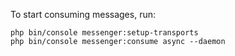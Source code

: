 To start consuming messages, run:

    php bin/console messenger:setup-transports
    php bin/console messenger:consume async --daemon